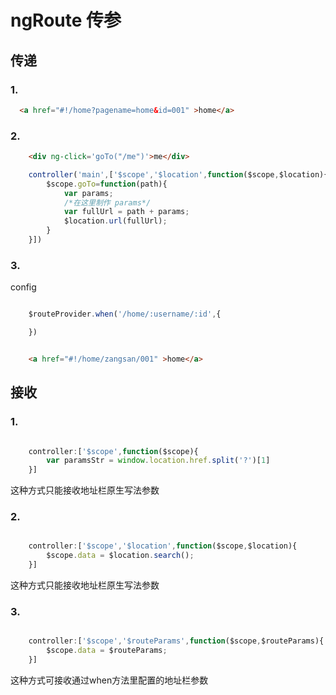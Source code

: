 # ngRoute 传参

## 传递

### 1.
```html
  <a href="#!/home?pagename=home&id=001" >home</a>
```

### 2.
```html
    <div ng-click='goTo("/me")'>me</div>
```
```javascript
    controller('main',['$scope','$location',function($scope,$location){
        $scope.goTo=function(path){
            var params;
            /*在这里制作 params*/
            var fullUrl = path + params;
            $location.url(fullUrl);
        }
    }])
```
### 3.

config
```javascript

    $routeProvider.when('/home/:username/:id',{

    })

```
```html

    <a href="#!/home/zangsan/001" >home</a>

```


## 接收

### 1.
```javascript

    controller:['$scope',function($scope){
        var paramsStr = window.location.href.split('?')[1] 
    }]

```
这种方式只能接收地址栏原生写法参数

### 2.
```javascript

    controller:['$scope','$location',function($scope,$location){
        $scope.data = $location.search();
    }]

```
这种方式只能接收地址栏原生写法参数

### 3.
```javascript

    controller:['$scope','$routeParams',function($scope,$routeParams){
        $scope.data = $routeParams;
    }]

```
这种方式可接收通过when方法里配置的地址栏参数
